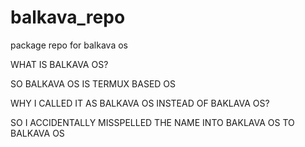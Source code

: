 # balkava_repo
package repo for balkava os


WHAT IS BALKAVA OS?

SO BALKAVA OS IS TERMUX BASED OS

WHY I CALLED IT AS BALKAVA OS INSTEAD OF BAKLAVA OS?

SO I ACCIDENTALLY MISSPELLED THE NAME INTO BAKLAVA OS TO BALKAVA OS
